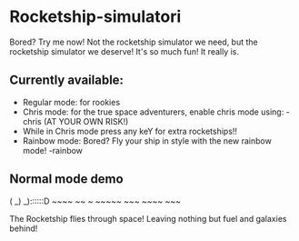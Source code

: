 # Rocketship-simulatori
Bored? Try me now!
Not the rocketship simulator we need, but the rocketship simulator we deserve!
It's so much fun! It really is.

## Currently available:
- Regular mode: for rookies
- Chris mode: for the true space adventurers, enable chris mode using: -chris (AT YOUR OWN RISK!)
- While in Chris mode press any keY for extra rocketships!!
- Rainbow mode: Bored? Fly your ship in style with the new rainbow mode! -rainbow

## Normal mode demo
( _) _)::::::D ~~~~ ~~ ~ ~~~~~ ~~~ ~~~~ ~~~ 

The Rocketship flies through space! Leaving nothing but fuel and galaxies behind!
